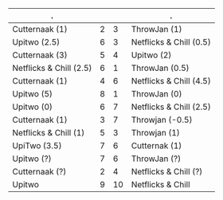 | .                       |   |    | .                       |
| ----------------------- | - | -- | ----------------------- |
| Cutternaak (1)          | 2 | 3  | ThrowJan (1)            |
| Upitwo (2.5)            | 6 | 3  | Netflicks & Chill (0.5) |
| Cutternaak (3)          | 5 | 4  | Upitwo (2)              |
| Netflicks & Chill (2.5) | 6 | 1  | ThrowJan (0.5)          |
| Cutternaak (1)          | 4 | 6  | Netflicks & Chill (4.5) |
| Upitwo (5)              | 8 | 1  | ThrowJan (0)            |
| Upitwo (0)              | 6 | 7  | Netflicks & Chill (2.5) |
| Cutternaak (1)          | 3 | 7  | Throwjan (-0.5)         |
| Netflicks & Chill (1)   | 5 | 3  | Throwjan (1)            |
| UpiTwo (3.5)            | 7 | 6  | Cutternak (1)           |
| Upitwo (?)              | 7 | 6  | ThrowJan (?)            |
| Cutternaak (?)          | 2 | 4  | Netflicks & Chill (?)   |
| Upitwo                  | 9 | 10 | Netflicks & Chill       |
